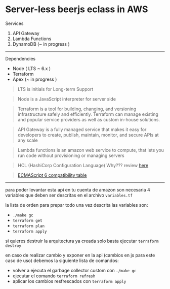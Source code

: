 # Server-less beerjs eclass in AWS

Services

1. API Gateway
2. Lambda Functions
3. DynamoDB (~ in progress )


--------


Dependencies

- Node ( LTS ~ 6.x )
- Terraform
- Apex (~ in progress )


> LTS is initials for Long-term Support

> Node is a JavaScript interpreter for server side

> Terraform is a tool for building,
changing, and versioning infrastructure safely
and efficiently. Terraform can manage existing
and popular service providers as well as custom
in-house solutions.

> API Gateway is a fully managed service
that makes it easy for developers to create, publish,
maintain, monitor, and secure APIs at any scale

> Lambda functions is an amazon web service to
compute, that lets you run code without
provisioning or managing servers

> HCL (HashiCorp Configuration Language)
> Why??? review [here](https://github.com/hashicorp/hcl#why)

>[ECMAScript 6 compatibility table](https://kangax.github.io/compat-table/es6/#node)



________

para poder levantar esta api en tu cuenta de amazon son necesaria 4
variables que deben ser descritas en el archivo `variables.tf`

la lista de orden para prepar todo una vez descrita las variables
son:

- `./make gc`
- `terraform get`
- `terraform plan`
- `terraform apply`


si quieres destruir la arquitectura ya creada solo basta ejecutar
`terraform destroy`

en caso de realizar cambio y exponer en la api (cambios en js para este caso de uso)
debemos la siguiente lista de comandos:

- volver a ejecuta el garbage collector custom con `./make gc`
- ejecutar el comando `terraform refresh`
- aplicar los cambios resfrescados con `terraform apply`
